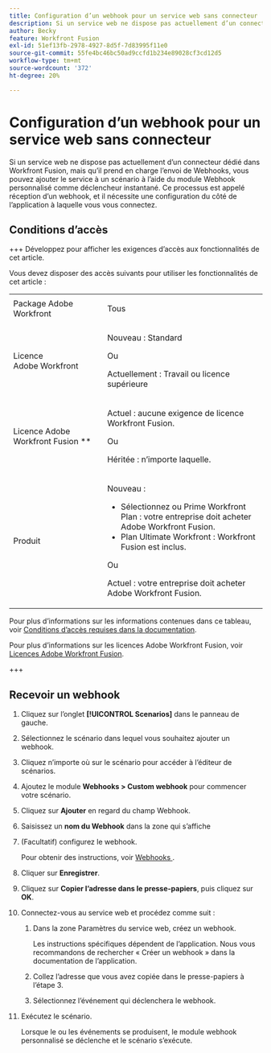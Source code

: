 ```yaml
---
title: Configuration d’un webhook pour un service web sans connecteur
description: Si un service web ne dispose pas actuellement d’un connecteur dédié dans Workfront Fusion, mais qu’il prend en charge l’envoi de Webhooks, vous pouvez ajouter le service à un scénario à l’aide du module Webhook personnalisé comme déclencheur instantané.
author: Becky
feature: Workfront Fusion
exl-id: 51ef13fb-2978-4927-8d5f-7d83995f11e0
source-git-commit: 55fe4bc46bc50ad9ccfd1b234e89028cf3cd12d5
workflow-type: tm+mt
source-wordcount: '372'
ht-degree: 20%

---
```


# Configuration d’un webhook pour un service web sans connecteur

Si un service web ne dispose pas actuellement d’un connecteur dédié dans Workfront Fusion, mais qu’il prend en charge l’envoi de Webhooks, vous pouvez ajouter le service à un scénario à l’aide du module Webhook personnalisé comme déclencheur instantané. Ce processus est appelé réception d’un webhook, et il nécessite une configuration du côté de l’application à laquelle vous vous connectez.

## Conditions d’accès

+++ Développez pour afficher les exigences d’accès aux fonctionnalités de cet article.

Vous devez disposer des accès suivants pour utiliser les fonctionnalités de cet article :

<table style="table-layout:auto">
 <col> 
 <col> 
 <tbody> 
  <tr> 
   <td role="rowheader">Package Adobe Workfront 
   <td> <p>Tous</p> </td> 
  </tr> 
  <tr data-mc-conditions=""> 
   <td role="rowheader">Licence Adobe Workfront</td> 
   <td> <p>Nouveau : Standard</p><p>Ou</p><p>Actuellement : Travail ou licence supérieure</p> </td> 
  </tr> 
  <tr> 
   <td role="rowheader">Licence Adobe Workfront Fusion **</td> 
   <td>
   <p>Actuel : aucune exigence de licence Workfront Fusion.</p>
   <p>Ou</p>
   <p>Héritée : n’importe laquelle. </p>
   </td> 
  </tr> 
  <tr> 
   <td role="rowheader">Produit</td> 
   <td>
   <p>Nouveau :</p> <ul><li>Sélectionnez ou Prime Workfront Plan : votre entreprise doit acheter Adobe Workfront Fusion.</li><li>Plan Ultimate Workfront : Workfront Fusion est inclus.</li></ul>
   <p>Ou</p>
   <p>Actuel : votre entreprise doit acheter Adobe Workfront Fusion.</p>
   </td> 
  </tr>
 </tbody> 
</table>

Pour plus d’informations sur les informations contenues dans ce tableau, voir [Conditions d’accès requises dans la documentation](/help/workfront-fusion/references/licenses-and-roles/access-level-requirements-in-documentation.md).

Pour plus d’informations sur les licences Adobe Workfront Fusion, voir [Licences Adobe Workfront Fusion](/help/workfront-fusion/set-up-and-manage-workfront-fusion/licensing-operations-overview/license-automation-vs-integration.md).

+++

## Recevoir un webhook

1. Cliquez sur l’onglet **[!UICONTROL Scenarios]** dans le panneau de gauche.
1. Sélectionnez le scénario dans lequel vous souhaitez ajouter un webhook.
1. Cliquez n’importe où sur le scénario pour accéder à l’éditeur de scénarios.
1. Ajoutez le module **Webhooks > Custom webhook** pour commencer votre scénario.
1. Cliquez sur **Ajouter** en regard du champ Webhook.
1. Saisissez un **nom du Webhook** dans la zone qui s’affiche
1. (Facultatif) configurez le webhook.

   Pour obtenir des instructions, voir [ Webhooks ](/help/workfront-fusion/references/apps-and-modules/universal-connectors/webhooks-updated.md).

1. Cliquer sur **Enregistrer**.

1. Cliquez sur **Copier l’adresse dans le presse-papiers**, puis cliquez sur **OK**.

1. Connectez-vous au service web et procédez comme suit :

   1. Dans la zone Paramètres du service web, créez un webhook.

      Les instructions spécifiques dépendent de l’application. Nous vous recommandons de rechercher « Créer un webhook » dans la documentation de l’application.
   1. Collez l’adresse que vous avez copiée dans le presse-papiers à l’étape 3.
   1. Sélectionnez l’événement qui déclenchera le webhook.

1. Exécutez le scénario.

   Lorsque le ou les événements se produisent, le module webhook personnalisé se déclenche et le scénario s’exécute.
